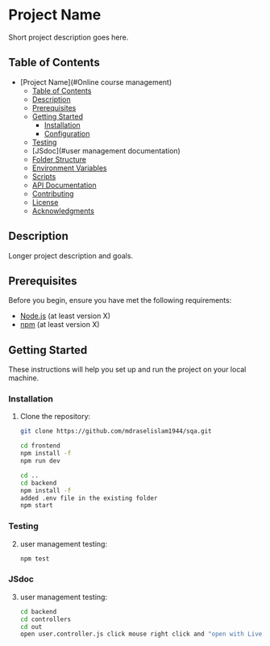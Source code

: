 # Project Name

Short project description goes here.

## Table of Contents

- [Project Name](#Online course management)
  - [Table of Contents](#table-of-contents)
  - [Description](#description)
  - [Prerequisites](#prerequisites)
  - [Getting Started](#getting-started)
    - [Installation](#installation)
    - [Configuration](#configuration)
  - [Testing](#testing)
  - [JSdoc](#user management documentation)
  - [Folder Structure](#folder-structure)
  - [Environment Variables](#environment-variables)
  - [Scripts](#scripts)
  - [API Documentation](#api-documentation)
  - [Contributing](#contributing)
  - [License](#license)
  - [Acknowledgments](#acknowledgments)

## Description

Longer project description and goals.

## Prerequisites

Before you begin, ensure you have met the following requirements:

- [Node.js](https://nodejs.org/) (at least version X)
- [npm](https://www.npmjs.com/) (at least version X)

## Getting Started

These instructions will help you set up and run the project on your local machine.

### Installation

1. Clone the repository:

   ```bash
   git clone https://github.com/mdraselislam1944/sqa.git

   cd frontend
   npm install -f
   npm run dev

   cd ..
   cd backend
   npm install -f
   added .env file in the existing folder
   npm start
   ```

### Testing

2. user management testing:

   ```bash
   npm test
   ```

### JSdoc

3. user management testing:

   ```bash
   cd backend
   cd controllers
   cd out
   open user.controller.js click mouse right click and "open with Live server" button.

   ```
